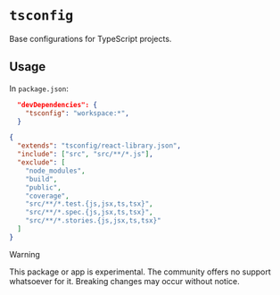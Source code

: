 # `tsconfig`

Base configurations for TypeScript projects.

## Usage

In `package.json`:

```json
  "devDependencies": {
    "tsconfig": "workspace:*",
  }
```

```json
{
  "extends": "tsconfig/react-library.json",
  "include": ["src", "src/**/*.js"],
  "exclude": [
    "node_modules",
    "build",
    "public",
    "coverage",
    "src/**/*.test.{js,jsx,ts,tsx}",
    "src/**/*.spec.{js,jsx,ts,tsx}",
    "src/**/*.stories.{js,jsx,ts,tsx}"
  ]
}
```

> [!WARNING]
> This package or app is experimental.
> The community offers no support whatsoever for it.
> Breaking changes may occur without notice.
